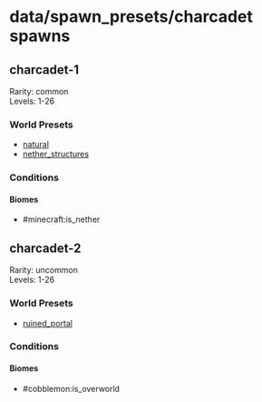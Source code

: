 # data/spawn_presets/charcadet spawns  
  
## charcadet-1  
Rarity: common  
Levels: 1-26  
  
### World Presets  
* [natural](data/spawn_data/natural.md)  
* [nether_structures](data/spawn_data/nether_structures.md)  
  
### Conditions  
  
#### Biomes  
  * #minecraft:is_nether
  
  
## charcadet-2  
Rarity: uncommon  
Levels: 1-26  
  
### World Presets  
* [ruined_portal](data/spawn_data/ruined_portal.md)  
  
### Conditions  
  
#### Biomes  
  * #cobblemon:is_overworld
  
